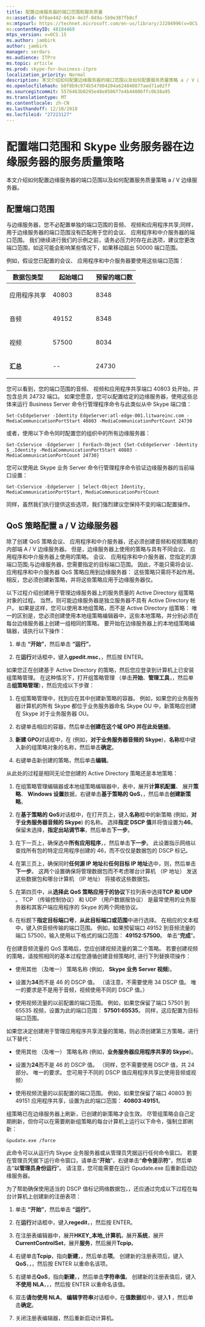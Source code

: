 ```yaml
---
title: 配置边缘服务器的端口范围和服务质量
ms:assetid: 6f0ae442-6624-4e3f-849a-5b9e387fb8cf
ms:mtpsurl: https://technet.microsoft.com/en-us/library/JJ204996(v=OCS.15)
ms:contentKeyID: 48184469
mtps_version: v=OCS.15
ms.author: jambirk
author: jambirk
manager: serdars
ms.audience: ITPro
ms.topic: article
ms.prod: skype-for-business-itpro
localization_priority: Normal
description: 本文介绍如何配置边缘服务器的端口范围以及如何配置服务质量策略 a / V 边缘服务器。
ms.openlocfilehash: b0f0b9c974b547004204a624840877aed71a02ff
ms.sourcegitcommit: 5576463b0295e48e0506f7e4b44006ffc0b38a95
ms.translationtype: MT
ms.contentlocale: zh-CN
ms.lasthandoff: 12/10/2018
ms.locfileid: "27223127"
---
```

# <a name="configuring-port-ranges-and-a-quality-of-service-policy-for-your-edge-servers-in-skype-for-business-server"></a>配置端口范围和 Skype 业务服务器在边缘服务器的服务质量策略

本文介绍如何配置边缘服务器的端口范围以及如何配置服务质量策略 a / V 边缘服务器。

## <a name="configure-port-ranges"></a>配置端口范围

与边缘服务器，您不必配置单独的端口范围的音频、 视频和应用程序共享;同样，用于边缘服务器的端口范围没有匹配用于您的会议、 应用程序和中介服务器的端口范围。 我们继续进行我们的示例之前，请务必压力时存在此选项，建议您更改端口范围，如这可能会影响某些情况下，如果移动超出 50000 端口范围。

例如，假设您已配置的会议、 应用程序和中介服务器要使用这些端口范围：


<table>
<colgroup>
<col style="width: 33%" />
<col style="width: 33%" />
<col style="width: 33%" />
</colgroup>
<thead>
<tr class="header">
<th>数据包类型</th>
<th>起始端口</th>
<th>预留的端口数</th>
</tr>
</thead>
<tbody>
<tr class="odd">
<td><p>应用程序共享</p></td>
<td><p>40803</p></td>
<td><p>8348</p></td>
</tr>
<tr class="even">
<td><p>音频</p></td>
<td><p>49152</p></td>
<td><p>8348</p></td>
</tr>
<tr class="odd">
<td><p>视频</p></td>
<td><p>57500</p></td>
<td><p>8034</p></td>
</tr>
<tr class="even">
<td><p><strong>汇总</strong></p></td>
<td><p>--</p></td>
<td><p>24730</p></td>
</tr>
</tbody>
</table>


您可以看到，您的端口范围的音频、 视频和应用程序共享端口 40803 处开始，并包含总共 24732 端口。 如果您愿意，您可以配置给定的边缘服务器，使用这些总体来运行 Business Server 命令行管理程序命令与此类似从中 Skype 端口值：

    Set-CsEdgeServer -Identity EdgeServer:atl-edge-001.litwareinc.com -MediaCommunicationPortStart 40803 -MediaCommunicationPortCount 24730

或者，使用以下命令同时配置您的组织中的所有边缘服务器：

    Get-CsService -EdgeServer | ForEach-Object {Set-CsEdgeServer -Identity $_.Identity -MediaCommunicationPortStart 40803 -MediaCommunicationPortCount 24730}

您可以使用此 Skype 业务 Server 命令行管理程序命令验证边缘服务器的当前端口设置：

    Get-CsService -EdgeServer | Select-Object Identity, MediaCommunicationPortStart, MediaCommunicationPortCount

同样，虽然我们执行提供这些选项，我们强烈建议您保持不变的端口配置操作。

## <a name="configure-a-qos-policy-for-your-av-edge-servers"></a>QoS 策略配置 a / V 边缘服务器

除了创建 QoS 策略会议、 应用程序和中介服务器，还必须创建音频和视频策略的内部端 A / V 边缘服务器。 但是，边缘服务器上使用的策略与具有不同会议、 应用程序和中介服务器上使用的策略。 会议、 应用程序和中介服务器，您指定的源端口范围;与边缘服务器，您需要指定的目标端口范围。 因此，不能只需将会议、 应用程序和中介服务器 QoS 策略应用到边缘服务器： 这些策略只需将不起作用。 相反，您必须创建新策略，并将这些策略应用于边缘服务器仅。

以下过程介绍创建用于管理边缘服务器上的服务质量的 Active Directory 组策略对象的过程。 当然，则可能边缘服务器是独立服务器不具有 Active Directory 帐户。 如果是这样，您可以使用本地组策略，而不是 Active Directory 组策略： 唯一的区别是，您必须创建使用本地组策略编辑器中，这些本地策略，并分别必须在每台边缘服务器上创建一组相同的策略。 要开始在边缘服务器上的本地组策略编辑器，请执行以下操作：

1.  单击 **“开始”**，然后单击 **“运行”**。

2.  在**运行**对话框中，键入**gpedit.msc**，，然后按 ENTER。

如果您正在创建基于 Active Directory 的策略，然后您应登录到计算机上已安装组策略管理。 在这种情况下，打开组策略管理 （单击**开始**、**管理工具**，，然后单击**组策略管理**），然后完成以下步骤：

1.  在组策略管理中，找到应在其中创建新策略的容器。 例如，如果您的业务服务器计算机的所有 Skype 都位于业务服务器命名 Skype OU 中，新策略应创建在 Skype 对于业务服务器 OU。

2.  右键单击相应的容器，然后单击**创建在这个域 GPO 并在此处链接**。

3.  **新建 GPO**对话框中，在 (例如，**对于业务服务器音频的 Skype**)，**名称**框中键入新的组策略对象的名称，然后单击**确定**。

4.  右键单击新创建的策略，然后单击**编辑**。

从此处的过程是相同无论您创建的 Active Directory 策略还是本地策略：

1.  在组策略管理编辑器或本地组策略编辑器中，表中，展开**计算机配置**、 展开**策略**、 **Windows 设置**数据，右键单击**基于策略的 QoS**，，然后单击**创建新策略**。

2.  在**基于策略的 QoS**对话框中，在打开页上，键入**名称**框中的新策略 (例如，**对于业务服务器音频的 Skype**) 的名称。 选择**指定 DSCP 值**并将值设置为**46**。 保留未选择，**指定出站调节率**，然后单击**下一步**。

3.  在下一页上，确保选中**所有应用程序**，，然后单击**下一步**。 此设置指示网络以查找所有包的特定应用程序创建的 46，而不仅仅是数据包的 DSCP 标记。

4.  在第三页上，确保同时**任何源 IP 地址**和**任何目标 IP 地址**选中，则，然后单击**下一步**。 这两个设置确保将管理数据包而不考虑哪台计算机 （IP 地址） 发送这些数据包和哪台计算机 （IP 地址） 将接收这些数据包。

5.  在第四页中，从**选择此 QoS 策略应用于的协议**下拉列表中选择**TCP 和 UDP** 。 TCP （传输控制协议） 和 UDP （用户数据报协议） 是最常使用的业务服务器和其客户端应用程序的 Skype 的两个网络协议。

6.  在标题下**指定目标端口号**，**从此目标端口或范围**中进行选择。 在相应的文本框中，键入供音频传输的端口范围。 例如，如果预留端口 49152 到音频流量的端口 57500，输入使用以下格式的端口范围： **49152:57500**。 单击“**完成**”。

在创建音频流量的 QoS 策略后，您应创建视频流量的第二个策略。 若要创建视频的策略，请按照相同的基本过程您遵循创建音频策略时, 进行下列替换项操作：

  - 使用其他 （及唯一） 策略名称 (例如， **Skype 业务 Server 视频**)。

  - 设置为**34**而不是 46 的 DSCP 值。 （请注意，不需要使用 34 DSCP 值。 唯一的要求是不是用于音频，视频使用不同的 DSCP 值。）

  - 使用视频流量的以前配置的端口范围。 例如，如果您保留了端口 57501 到 65535 视频，设置为此的端口范围： **57501:65535**。 同样，这应配置为目标端口范围。

如果您决定创建用于管理应用程序共享流量的策略，则必须创建第三方策略，进行以下替代：

  - 使用其他 （及唯一） 策略名称 (例如，**业务服务器应用程序共享的 Skype**)。

  - 设置为**24**而不是 46 的 DSCP 值。 （同样，您不需要使用 DSCP 值，共 24 部分。 唯一的要求。 您可用于不同的 DSCP 值应用程序共享比使用音频或视频）

  - 使用视频流量的以前配置的端口范围。 例如，如果您保留了端口 40803 到 49151 应用程序共享，设置为此的端口范围： **40803:49151**。

组策略已在边缘服务器上刷新，已创建的新策略才会生效。 尽管组策略会自己定期刷新，但你可以在需要刷新组策略的每台计算机上运行以下命令，强制立即刷新：

    Gpudate.exe /force

此命令可以从运行内 Skype 业务服务器或从管理员凭据运行任何命令窗口。 若要在管理员凭据下运行命令窗口，请单击“**开始**”，右键单击“**命令提示符**”，然后单击“**以管理员身份运行**”。 请注意，您可能需要在运行 Gpudate.exe 后重新启动边缘服务器。

为了帮助确保使用适当的 DSCP 值标记网络数据包，，还应通过完成以下过程在每台计算机上创建新的注册表项：

1.  单击 **“开始”**，然后单击 **“运行”**。

2.  在**运行**对话框中，键入**regedit**，，然后按 ENTER。

3.  在注册表编辑器中，展开**HKEY\_本地\_计算机**，展开**系统**，展开**CurrentControlSet**，展开**服务**，然后展开**Tcpip**。

4.  右键单击**Tcpip**，指向**新建**，，然后单击**项**。 创建新的注册表项后，键入**QoS**，，，然后按 ENTER 以重命名该项。

5.  右键单击**QoS**，指向**新建**，，然后单击**字符串值**。 创建新的注册表值后，键入**不使用 NLA**，，，然后按 ENTER 以重命名该值。

6.  双击**请勿使用 NLA**。 **编辑字符串**对话框中，在**值数据**框中，键入**1** ，然后单击**确定**。

7.  关闭注册表编辑器，然后重新启动计算机。